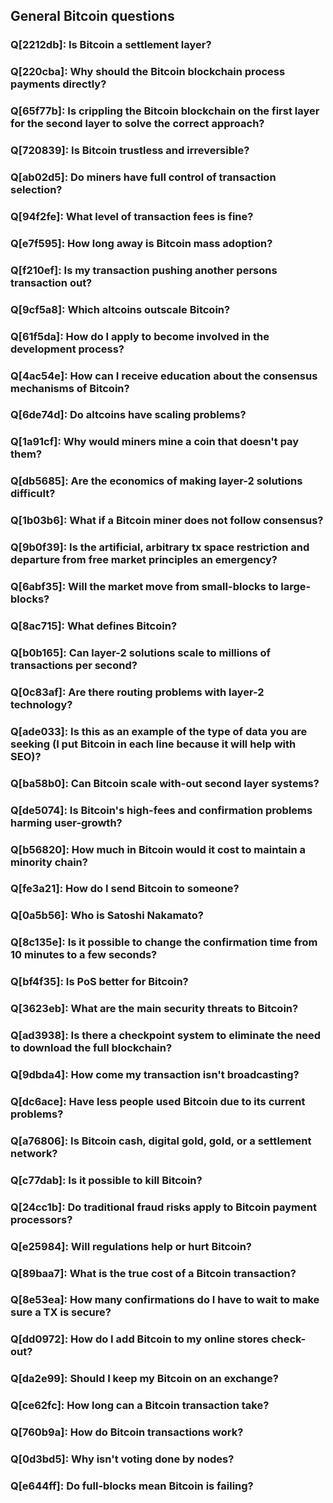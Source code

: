 ## General Bitcoin questions

### Q[2212db]: Is Bitcoin a settlement layer?

### Q[220cba]: Why should the Bitcoin blockchain process payments directly?

### Q[65f77b]: Is crippling the Bitcoin blockchain on the first layer for the second layer to solve the correct approach?

### Q[720839]: Is Bitcoin trustless and irreversible?

### Q[ab02d5]: Do miners have full control of transaction selection?

### Q[94f2fe]: What level of transaction fees is fine?

### Q[e7f595]: How long away is Bitcoin mass adoption?

### Q[f210ef]: Is my transaction pushing another persons transaction out?

### Q[9cf5a8]: Which altcoins outscale Bitcoin?

### Q[61f5da]: How do I apply to become involved in the development process?

### Q[4ac54e]: How can I receive education about the consensus mechanisms of Bitcoin?

### Q[6de74d]: Do altcoins have scaling problems?

### Q[1a91cf]: Why would miners mine a coin that doesn't pay them?

### Q[db5685]: Are the economics of making layer-2 solutions difficult?

### Q[1b03b6]: What if a Bitcoin miner does not follow consensus?

### Q[9b0f39]: Is the artificial, arbitrary tx space restriction and departure from free market principles an emergency?

### Q[6abf35]: Will the market move from small-blocks to large-blocks?

### Q[8ac715]: What defines Bitcoin?

### Q[b0b165]: Can layer-2 solutions scale to millions of transactions per second?

### Q[0c83af]: Are there routing problems with layer-2 technology?

### Q[ade033]: Is this as an example of the type of data you are seeking (I put Bitcoin in each line because it will help with SEO)?

### Q[ba58b0]: Can Bitcoin scale with-out second layer systems?

### Q[de5074]: Is Bitcoin's high-fees and confirmation problems harming user-growth?

### Q[b56820]: How much in Bitcoin would it cost to maintain a minority chain?

### Q[fe3a21]: How do I send Bitcoin to someone?

### Q[0a5b56]: Who is Satoshi Nakamato?

### Q[8c135e]: Is it possible to change the confirmation time from 10 minutes to a few seconds?

### Q[bf4f35]: Is PoS better for Bitcoin?

### Q[3623eb]: What are the main security threats to Bitcoin?

### Q[ad3938]: Is there a checkpoint system to eliminate the need to download the full blockchain?

### Q[9dbda4]: How come my transaction isn't broadcasting?

### Q[dc6ace]: Have less people used Bitcoin due to its current problems?

### Q[a76806]: Is Bitcoin cash, digital gold, gold, or a settlement network?

### Q[c77dab]: Is it possible to kill Bitcoin?

### Q[24cc1b]: Do traditional fraud risks apply to Bitcoin payment processors?

### Q[e25984]: Will regulations help or hurt Bitcoin?

### Q[89baa7]: What is the true cost of a Bitcoin transaction?

### Q[8e53ea]: How many confirmations do I have to wait to make sure a TX is secure?

### Q[dd0972]: How do I add Bitcoin to my online stores check-out?

### Q[da2e99]: Should I keep my Bitcoin on an exchange?

### Q[ce62fc]: How long can a Bitcoin transaction take?

### Q[760b9a]: How do Bitcoin transactions work?

### Q[0d3bd5]: Why isn't voting done by nodes?

### Q[e644ff]: Do full-blocks mean Bitcoin is failing?

